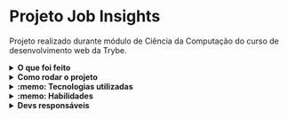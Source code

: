 # Projeto Job Insights

Projeto realizado durante módulo de Ciência da Computação do curso de desenvolvimento web da Trybe.

<details>
  <summary><strong>O que foi feito</strong></summary></br>

![HomePage](./assets/home-page.png)

Neste projeto implementei análises a partir de um conjunto de dados sobre empregos. As implementações foram incorporadas a um aplicativo Web desenvolvido com `Flask` (um framework web muito popular na comunidade `Python`). Foram feito testes utilizando `pytest` para a implementação de uma análise de dados.

Os dados foram extraídos do site `Glassdoor` e obtidos através do `Kaggle`, uma plataforma que disponibliza conjuntos de dados para cientistas de dados.

- `Python`
- `Pytest`
- `flask`

</details>
<details>
  <summary><strong>Como rodar o projeto</strong></summary></br>

**Localmente:**

- `python3 -m venv .venv`
- `source .venv/bin/activate`
- `python3 -m pip install -r dev-requirements.txt`
- `flask run`
- `http://localhost:5000`

</details>

<details>
  <summary><strong>:memo: Tecnologias utilizadas</strong></summary><br />
  
- `Python`
- `Pytest`
- `flask`

</details>
<details>
  <summary><strong>:memo: Habilidades</strong></summary><br />

-  Declarar variáveis e funções com tipagens Typescript;
- Construir uma API Node Express utilizando o Typescript;

</details>

<details>
  <summary><strong>Devs responsáveis</strong></summary>

- [@Murilo-MRS](https://github.com/Murilo-MRS)

</details>
<!-- Olá, Tryber!
Esse é apenas um arquivo inicial para o README do seu projeto.
É essencial que você preencha esse documento por conta própria, ok?
Não deixe de usar nossas dicas de escrita de README de projetos, e deixe sua criatividade brilhar!
:warning: IMPORTANTE: você precisa deixar nítido:
- quais arquivos/pastas foram desenvolvidos por você; 
- quais arquivos/pastas foram desenvolvidos por outra pessoa estudante;
- quais arquivos/pastas foram desenvolvidos pela Trybe.
-->